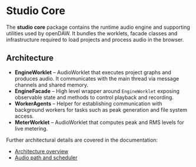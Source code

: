 # Studio Core

The **studio core** package contains the runtime audio engine and supporting
utilities used by openDAW. It bundles the worklets, facade classes and
infrastructure required to load projects and process audio in the browser.

## Architecture

- **EngineWorklet** – AudioWorklet that executes project graphs and produces
  audio. It communicates with the main thread via message channels and shared
  memory.
- **EngineFacade** – High level wrapper around `EngineWorklet` exposing
  observable state and methods to control playback and recording.
- **WorkerAgents** – Helper for establishing communication with background
  workers for tasks such as peak generation and file system access.
- **MeterWorklet** – AudioWorklet that computes peak and RMS levels for live
  metering.

Further architectural details are covered in the documentation:

- [Architecture overview](../../docs/docs-dev/architecture/overview.md)
- [Audio path and scheduler](../../docs/docs-dev/architecture/audio-path.md)


